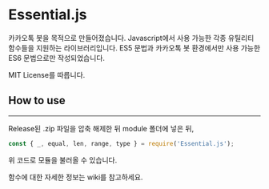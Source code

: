 # Essential.js

카카오톡 봇을 목적으로 만들어졌습니다.
Javascript에서 사용 가능한 각종 유틸리티 함수들을 지원하는 라이브러리입니다.
ES5 문법과 카카오톡 봇 환경에서만 사용 가능한 ES6 문법으로만 작성되었습니다.

MIT License를 따릅니다.

## How to use
---
Release된 .zip 파일을 압축 해제한 뒤 module 폴더에 넣은 뒤,
```js
const { _, equal, len, range, type } = require('Essential.js');
```
위 코드로 모듈을 불러올 수 있습니다.

함수에 대한 자세한 정보는 wiki를 참고하세요.